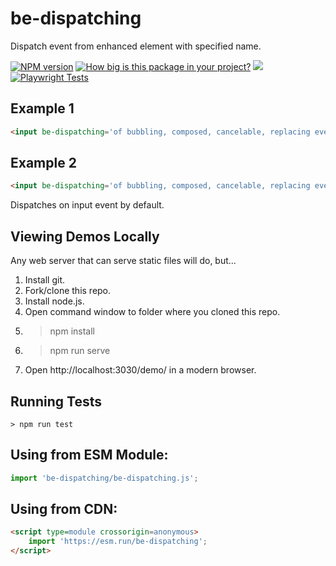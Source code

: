 # be-dispatching

Dispatch event from enhanced element with specified name.

[![NPM version](https://badge.fury.io/js/be-dispatching.png)](http://badge.fury.io/js/be-dispatching)
[![How big is this package in your project?](https://img.shields.io/bundlephobia/minzip/be-dispatching?style=for-the-badge)](https://bundlephobia.com/result?p=be-dispatching)
<img src="http://img.badgesize.io/https://cdn.jsdelivr.net/npm/be-dispatching?compression=gzip">
[![Playwright Tests](https://github.com/bahrus/be-dispatching/actions/workflows/CI.yml/badge.svg?branch=baseline)](https://github.com/bahrus/be-dispatching/actions/workflows/CI.yml)

## Example 1

```html
<input be-dispatching='of bubbling, composed, cancelable, replacing event 402735ed-b9e8-4ef4-9e0d-3a6b385de863 on change.'>
```

## Example 2

```html
<input be-dispatching='of bubbling, composed, cancelable, replacing event 402735ed-b9e8-4ef4-9e0d-3a6b385de863.'>
```

Dispatches on input event by default.

## Viewing Demos Locally

Any web server that can serve static files will do, but...

1.  Install git.
2.  Fork/clone this repo.
3.  Install node.js.
4.  Open command window to folder where you cloned this repo.
5.  > npm install
6.  > npm run serve
7.  Open http://localhost:3030/demo/ in a modern browser.

## Running Tests

```
> npm run test
```

## Using from ESM Module:

```JavaScript
import 'be-dispatching/be-dispatching.js';
```

## Using from CDN:

```html
<script type=module crossorigin=anonymous>
    import 'https://esm.run/be-dispatching';
</script>
```

